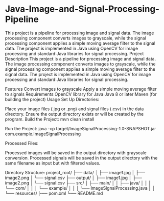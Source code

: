 # Java-Image-and-Signal-Processing-Pipeline
This project is a pipeline for processing image and signal data. The image processing component converts images to grayscale, while the signal processing component applies a simple moving average filter to the signal data. The project is implemented in Java using OpenCV for image processing and standard Java libraries for signal processing.
Project Description
This project is a pipeline for processing image and signal data. The image processing component converts images to grayscale, while the signal processing component applies a simple moving average filter to the signal data. The project is implemented in Java using OpenCV for image processing and standard Java libraries for signal processing.

Features
Convert images to grayscale
Apply a simple moving average filter to signals
Requirements
OpenCV library for Java
Java 8 or later
Maven (for building the project)
Usage
Set Up Directories:

Place your image files (.jpg or .png) and signal files (.csv) in the data directory.
Ensure the output directory exists or will be created by the program.
Build the Project:
mvn clean install

Run the Project:
java -cp target/ImageSignalProcessing-1.0-SNAPSHOT.jar com.example.ImageSignalProcessing

Processed Files:

Processed images will be saved in the output directory with grayscale conversion.
Processed signals will be saved in the output directory with the same filename as input but with filtered values.

Directory Structure:
project_root/
├── data/
│   ├── image1.jpg
│   ├── image2.png
│   └── signal.csv
├── output/
│   ├── image1.jpg
│   ├── image2.png
│   └── signal.csv
├── src/
│   ├── main/
│   │   ├── java/
│   │   │   └── com/
│   │   │       └── example/
│   │   │           └── ImageSignalProcessing.java
│   │   └── resources/
├── pom.xml
└── README.md

